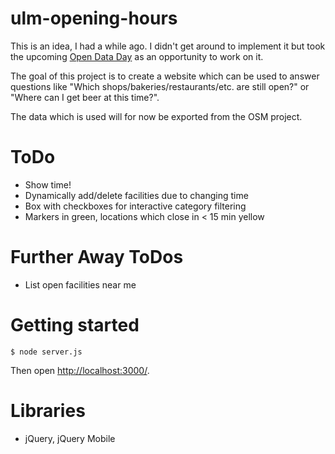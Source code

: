 # ulm-opening-hours

This is an idea, I had a while ago. I didn't get around to implement 
it but took the upcoming [Open Data Day](http://ulmapi.de/#opendataday)
as an opportunity to work on it.

The goal of this project is to create a website which can be used to answer
questions like "Which shops/bakeries/restaurants/etc. are still open?" or
"Where can I get beer at this time?".

The data which is used will for now be exported from the OSM project.


# ToDo 

 * Show time!
 * Dynamically add/delete facilities due to changing time
 * Box with checkboxes for interactive category filtering
 * Markers in green, locations which close in < 15 min yellow


# Further Away ToDos

 * List open facilities near me


# Getting started

	$ node server.js

Then open [http://localhost:3000/](http://localhost:3000).


# Libraries

 * jQuery, jQuery Mobile

